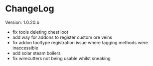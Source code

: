 # ChangeLog

Version: 1.0.20.b

- fix tools deleting chest loot
- add way for addons to register custom ore veins
- fix addon tooltype registration issue where tagging methods were inaccessible
- add solar steam boilers
- fix wirecutters not being usable whilst sneaking
